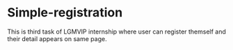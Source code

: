 # Simple-registration
This is third task of LGMVIP internship where user can register themself and their detail appears on same page.
